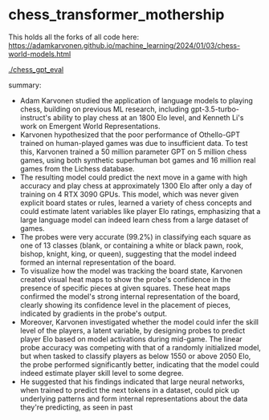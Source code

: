 # chess_transformer_mothership

This holds all the forks of all code here:
https://adamkarvonen.github.io/machine_learning/2024/01/03/chess-world-models.html

[./chess_gpt_eval](./chess_gpt_eval/)

summary:

- Adam Karvonen studied the application of language models to playing chess, building on previous ML research, including gpt-3.5-turbo-instruct's ability to play chess at an 1800 Elo level, and Kenneth Li's work on Emergent World Representations.
- Karvonen hypothesized that the poor performance of Othello-GPT trained on human-played games was due to insufficient data. To test this, Karvonen trained a 50 million parameter GPT on 5 million chess games, using both synthetic superhuman bot games and 16 million real games from the Lichess database.
- The resulting model could predict the next move in a game with high accuracy and play chess at approximately 1300 Elo after only a day of training on 4 RTX 3090 GPUs. This model, which was never given explicit board states or rules, learned a variety of chess concepts and could estimate latent variables like player Elo ratings, emphasizing that a large language model can indeed learn chess from a large dataset of games.
- The probes were very accurate (99.2%) in classifying each square as one of 13 classes (blank, or containing a white or black pawn, rook, bishop, knight, king, or queen), suggesting that the model indeed formed an internal representation of the board.
- To visualize how the model was tracking the board state, Karvonen created visual heat maps to show the probe's confidence in the presence of specific pieces at given squares. These heat maps confirmed the model's strong internal representation of the board, clearly showing its confidence level in the placement of pieces, indicated by gradients in the probe's output.
- Moreover, Karvonen investigated whether the model could infer the skill level of the players, a latent variable, by designing probes to predict player Elo based on model activations during mid-game. The linear probe accuracy was competing with that of a randomly initialized model, but when tasked to classify players as below 1550 or above 2050 Elo, the probe performed significantly better, indicating that the model could indeed estimate player skill level to some degree.
- He suggested that his findings indicated that large neural networks, when trained to predict the next tokens in a dataset, could pick up underlying patterns and form internal representations about the data they're predicting, as seen in past
